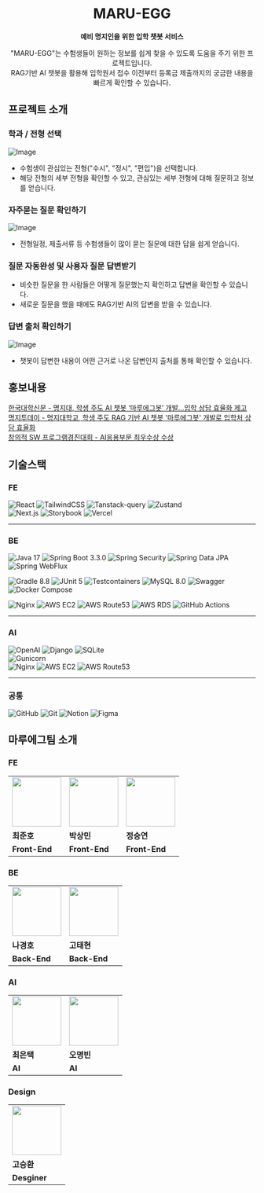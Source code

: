 <div align="center" >

# MARU-EGG

**예비 명지인을 위한 입학 챗봇 서비스**

"MARU-EGG"는 수험생들이 원하는 정보를 쉽게 찾을 수 있도록 도움을 주기 위한 프로젝트입니다. <br />
RAG기반 AI 챗봇을 활용해 입학원서 접수 이전부터 등록금 제출까지의 궁금한 내용을 빠르게 확인할 수 있습니다.

</div>

## 프로젝트 소개

### 학과 / 전형 선택

![Image](https://github.com/user-attachments/assets/b0de5044-4b14-4b9a-97dd-7bd585c59958)

- 수험생이 관심있는 전형("수시", "정시", "편입")을 선택합니다.
- 해당 전형의 세부 전형을 확인할 수 있고, 관심있는 세부 전형에 대해 질문하고 정보를 얻습니다.

### 자주묻는 질문 확인하기

![Image](https://github.com/user-attachments/assets/0890e060-8b5e-4e11-bb44-f982ad482ea4)

- 전형일정, 제출서류 등 수험생들이 많이 묻는 질문에 대한 답을 쉽게 얻습니다.

### 질문 자동완성 및 사용자 질문 답변받기

- 비슷한 질문을 한 사람들은 어떻게 질문했는지 확인하고 답변을 확인할 수 있습니다.
- 새로운 질문을 했을 때에도 RAG기반 AI의 답변을 받을 수 있습니다.

### 답변 출처 확인하기

![Image](https://github.com/user-attachments/assets/4c9a534d-7a9c-4772-806a-ceca9ae960af)

- 챗봇이 답변한 내용이 어떤 근거로 나온 답변인지 출처를 통해 확인할 수 있습니다.

## 홍보내용

[한국대학신문 - 명지대, 학생 주도 AI 챗봇 ‘마루에그봇’ 개발…입학 상담 효율화 제고](https://news.unn.net/news/articleView.html?idxno=577297) <br/>
[명지투데이 - 명지대학교, 학생 주도 RAG 기반 AI 챗봇 '마루에그봇' 개발로 입학처 상담 효율화](https://www.mju.ac.kr/mjukr/302/subview.do?enc=Zm5jdDF8QEB8JTJGYmJzJTJGbWp1a3IlMkYxNjYlMkYyMjAxMzQlMkZhcnRjbFZpZXcuZG8lM0Y%3D) <br/>
[창의적 SW 프로그램경진대회 - AI응용부문 최우수상 수상](https://ctl.mju.ac.kr/mjukr/302/subview.do?enc=Zm5jdDF8QEB8JTJGYmJzJTJGbWp1a3IlMkYxNjYlMkYyMTYwNjUlMkZhcnRjbFZpZXcuZG8lM0Y%3D)

## 기술스택

### FE

![React](https://img.shields.io/badge/-ReactJs-61DAFB?logo=react&logoColor=white&style=for-the-badge)
![TailwindCSS](https://img.shields.io/badge/-tailwindcss-06B6D4?logo=tailwindcss&logoColor=white&style=for-the-badge)
![Tanstack-query](https://img.shields.io/badge/-tanstackQuery-FF4154?logo=reactquery&logoColor=white&style=for-the-badge)
![Zustand](https://img.shields.io/badge/zustand-%2320232a.svg?style=for-the-badge&logo=react&logoColor=%2361DAFB) <br/>
![Next.js](https://img.shields.io/badge/-Next.JS-000000?logo=nextdotjs&logoColor=white&style=for-the-badge)
![Storybook](https://img.shields.io/badge/-storybook-FF4785?logo=storybook&logoColor=white&style=for-the-badge)
![Vercel](https://img.shields.io/badge/-vercel-000000?logo=vercel&logoColor=white&style=for-the-badge)

---

### BE

![Java 17](https://img.shields.io/badge/java%2017-007396?style=for-the-badge&logo=java&logoColor=white)
![Spring Boot 3.3.0](https://img.shields.io/badge/springboot%203.3.0-6DB33F?style=for-the-badge&logo=springboot&logoColor=white)
![Spring Security](https://img.shields.io/badge/spring%20security-6DB33F?style=for-the-badge&logo=springsecurity&logoColor=white)
![Spring Data JPA](https://img.shields.io/badge/spring%20data%20jpa-6DB33F?style=for-the-badge&logo=spring&logoColor=white)
![Spring WebFlux](https://img.shields.io/badge/web%20flux-6DB33F?style=for-the-badge&logo=spring&logoColor=white) <br/>

![Gradle 8.8](https://img.shields.io/badge/gradle%208.8-02303A?style=for-the-badge&logo=gradle&logoColor=white)
![JUnit 5](https://img.shields.io/badge/junit5-25A162?style=for-the-badge&logo=junit5&logoColor=white)
![Testcontainers](https://img.shields.io/badge/testcontainers-2496ED?style=for-the-badge&logo=docker&logoColor=white)
![MySQL 8.0](https://img.shields.io/badge/mysql%208.0-4479A1?style=for-the-badge&logo=mysql&logoColor=white)
![Swagger](https://img.shields.io/badge/swagger-85EA2D?style=for-the-badge&logo=swagger&logoColor=white)
![Docker Compose](https://img.shields.io/badge/docker%20compose-2496ED?style=for-the-badge&logo=docker&logoColor=white) <br/>

![Nginx](https://img.shields.io/badge/nginx-009639?style=for-the-badge&logo=nginx&logoColor=white)
![AWS EC2](https://img.shields.io/badge/aws%20ec2-F05032?style=for-the-badge&logo=amazonec2&logoColor=white)
![AWS Route53](https://img.shields.io/badge/aws%20route53-F05032?style=for-the-badge&logo=amazonroute53&logoColor=white)
![AWS RDS](https://img.shields.io/badge/aws%20rds-527FFF?style=for-the-badge&logo=amazonrds&logoColor=white)
![GitHub Actions](https://img.shields.io/badge/github%20actions-2088FF?style=for-the-badge&logo=githubactions&logoColor=white)

---

### AI

![OpenAI](https://img.shields.io/badge/openai-412991?style=for-the-badge&logo=openai&logoColor=white)
![Django](https://img.shields.io/badge/django-092E20?style=for-the-badge&logo=django&logoColor=white)
![SQLite](https://img.shields.io/badge/sqlite-003B57?style=for-the-badge&logo=sqlite&logoColor=white) <br/>
![Gunicorn](https://img.shields.io/badge/gunicorn-499848?style=for-the-badge&logo=gunicorn&logoColor=white) <br/>
![Nginx](https://img.shields.io/badge/nginx-009639?style=for-the-badge&logo=nginx&logoColor=white)
![AWS EC2](https://img.shields.io/badge/aws%20ec2-F05032?style=for-the-badge&logo=amazonec2&logoColor=white)
![AWS Route53](https://img.shields.io/badge/aws%20route53-F05032?style=for-the-badge&logo=amazonroute53&logoColor=white)

---

### 공통

![GitHub](https://img.shields.io/badge/github-181717?style=for-the-badge&logo=github&logoColor=white)
![Git](https://img.shields.io/badge/git-F05032?style=for-the-badge&logo=git&logoColor=white)
![Notion](https://img.shields.io/badge/notion-000000?style=for-the-badge&logo=notion&logoColor=white)
![Figma](https://img.shields.io/badge/figma-F24E1E?style=for-the-badge&logo=figma&logoColor=white)

## 마루에그팀 소개

### FE

<table>
  <tr>
    <td>
        <a href="https://github.com/swgvenghy">
            <img src="https://avatars.githubusercontent.com/u/127816010?v=4" width="100px" />
        </a>
    </td>
    <td>
        <a href="https://github.com/sangmaaaaan">
            <img src="https://avatars.githubusercontent.com/u/96802538?v=4" width="100px" />
        </a>
    </td>
    <td>
        <a href="https://github.com/qwer0114">
            <img src="https://avatars.githubusercontent.com/u/112809788?v=4" width="100px" />
        </a>
    </td>
  </tr>
  <tr>
    <td><b>최준호</b></td>
    <td><b>박상민</b></td>
    <td><b>정승연</b></td>
  </tr>
  <tr>
    <td><b>Front-End</b></td>
    <td><b>Front-End</b></td>
    <td><b>Front-End</b></td>
  </tr>
</table>

### BE

<table>
  <tr>
    <td>
        <a href="https://github.com/Hoya324">
            <img src="https://avatars.githubusercontent.com/u/96857599?v=4" width="100px" />
        </a>        
    </td>
    <td>
      <a href="https://github.com/TaetaetaE01">
        <img src="https://avatars.githubusercontent.com/u/68328998?v=4" width="100px" />
      </a>
    </td>
  </tr>
  <tr>
    <td><b>나경호</b></td>
    <td><b>고태현</b></td>
  </tr>
  <tr>
    <td><b>Back-End</b></td>
    <td><b>Back-End</b></td>
  </tr>
</table>

### AI

<table>
  <tr>
    <td>
        <a href="https://github.com/euntaek4187">
            <img src="https://avatars.githubusercontent.com/u/108321588?v=4" width="100px" />
        </a>
    </td>
    <td>
        <a href="https://avatars.githubusercontent.com/u/64066925?v=4">
            <img src="https://avatars.githubusercontent.com/u/64066925?v=4" width="100px" />
        </a>
    </td>
  </tr>
  <tr>
    <td><b>최은택</b></td>
    <td><b>오명빈</b></td>
  </tr>
  <tr>
    <td><b>AI</b></td>
    <td><b>AI</b></td>
  </tr>
</table>

### Design
<table>
  <tr>
    <td>
      <img src="https://github.com/user-attachments/assets/8db9dc0e-ae35-4770-809e-3caea67e7d28" width="100px" />
    </td>
  </tr>
  <tr>
    <td><b>고승환</b></td>
  </tr>
  <tr>
    <td><b>Desginer</b></td>
  </tr>
</table>
